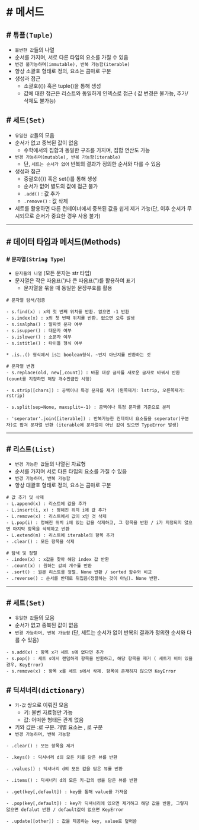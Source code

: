 # # 메서드

## # `튜플(Tuple)`
- `불변한 값`들의 나열
- 순서를 가지며, 서로 다른 타입의 요소를 가질 수 있음
- `변경 불가능하며(immutable), 반복 가능함(iterable)`
- 항상 소괄호 형태로 정의, 요소는 콤마로 구분
- 생성과 접근
    - 소괄호(()) 혹은 tuple()을 통해 생성
    - 값에 대한 접근은 리스트와 동일하게 인덱스로 접근 ( 값 변경은 불가능, 추가/삭제도 불가능)

## # `세트(Set)`
- `유일한 값`들의 모음
- 순서가 없고 중복된 값이 없음
    - 수학에서의 집합과 동일한 구조를 가지며, 집합 연산도 가능
- `변경 가능하며(mutable), 반복 가능함(iterable)`
    - 단, `세트는 순서가 없어` 반복의 결과가 정의한 순서와 다를 수 있음
- 생성과 접근
    - 중괄호({}) 혹은 set()를 통해 생성
    - 순서가 없어 별도의 값에 접근 불가
    - `.add()` : 값 추가
    - `.remove()` : 값 삭제
- 세트를 활용하면 다른 컨테이너에서 중복된 값을 쉽게 제거 가능(단, 이후 순서가 무시되므로 순서가 중요한 경우 사용 불가)
------------------------------------------------

## # 데이터 타입과 메서드(Methods)

### # `문자열(String Type)`
- `문자들의 나열` (모든 문자는 str 타입)
- 문자열은 작은 따옴표(')나 큰 따옴표(")를 활용하여 표기
    - 문자열을 묶을 때 동일한 문장부호를 활용
```
# 문자열 탐색/검증

- s.find(x) : x의 첫 번째 위치를 반환. 없으면 -1 반환
- s.index(x) : x의 첫 번째 위치를 반환. 없으면 오류 발생
- s.isalpha() : 알파벳 문자 여부
- s.isupper() : 대문자 여부
- s.islower() : 소문자 여부
- s.istitle() : 타이틀 형식 여부

* .is..() 형식에서 is는 boolean형식. ~인지 아닌지를 반환하는 것
```

```
# 문자열 변경
- s.replace(old, new[,count]) : 바꿀 대상 글자를 새로운 글자로 바꿔서 반환 (count를 지정하면 해당 개수만큼만 시행)

- s.strip([chars]) : 공백이나 특정 문자를 제거 (왼쪽제거: lstrip, 오른쪽제거: rstrip)

- s.split(sep=None, maxsplit=-1) : 공백이나 특정 문자를 기준으로 분리

- 'seperator'.join([iterable]) : 반복가능한 컨테이너 요소들을 seperator(구분자)로 합쳐 문자열 반환 (iterable에 문자열이 아닌 값이 있으면 TypeError 발생)
```

-----------------------------------------------
## # `리스트(List)`
- `변경 가능한 값`들의 나열된 자료형
- 순서를 가지며 서로 다른 타입의 요소를 가질 수 있음
- `변경 가능하며, 반복 가능함`
- 항상 대괄호 형태로 정의, 요소는 콤마로 구분
```
# 값 추가 및 삭제
- L.append(x) : 리스트에 값을 추가
- L.insert(i, x) : 정해진 위치 i에 값 추가
- L.remove(x) : 리스트에서 값이 x인 것 삭제
- L.pop(i) : 정해진 위치 i에 있는 값을 삭제하고, 그 항목을 반환 / i가 지정되지 않으면 마지막 항목을 삭제하고 반환
- L.extend(m) : 리스트에 iterable의 항목 추가
- .clear() : 모든 항목을 삭제
```
```
# 탐색 및 정렬
- .index(x) : x값을 찾아 해당 index 값 반환
- .count(x) : 원하는 값의 개수를 반환
- .sort() : 원본 리스트를 정렬. None 반환 / sorted 함수와 비교
- .reverse() : 순서를 반대로 뒤집음(정렬하는 것이 아님). None 반환.
```
------------------------------------------------

## # `세트(Set)`
- `유일한 값`들의 모음
- 순서가 없고 중복된 값이 없음
- `변경 가능하며, 반복 가능함` (단, 세트는 순서가 없어 반복의 결과가 정의한 순서와 다를 수 있음)
```
- s.add(x) : 항목 x가 세트 s에 없다면 추가
- s.pop() : 세트 s에서 랜덤하게 항목을 반환하고, 해당 항목을 제거 ( 세트가 비어 있을 경우, KeyError)
- s.remove(x) : 항목 x를 세트 s에서 삭제. 항목이 존재하지 않으면 KeyError
```

## # `딕셔너리(dictionary)`
- `키-값` 쌍으로 이뤄진 모음
    - 키: 불변 자료형만 가능
    - 값: 어떠한 형태든 관계 없음
- 키와 값은 :로 구분. 개별 요소는 , 로 구분
- `변경 가능하며, 반복 가능함`
```
- .clear() : 모든 항목을 제거

- .keys() : 딕셔너리 d의 모든 키를 담은 뷰를 반환

- .values() : 딕셔너리 d의 모든 값을 담은 뷰를 반환

- .items() : 딕셔너리 d의 모든 키-값의 쌍을 담은 뷰를 반환

- .get(key[,default]) : key를 통해 value를 가져옴

- .pop(key[,default]) : key가 딕셔너리에 있으면 제거하고 해당 값을 반환, 그렇지 않으면 defalut 반환 / default값이 없으면 KeyError

- .update([other]) : 값을 제공하는 key, value로 덮어씀
```
